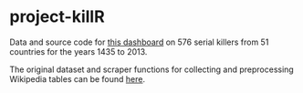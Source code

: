 # project-killR

Data and source code for [this dashboard](https://www.dataplanes.org/project-killR/) on 576 serial killers from 51 countries for the years 1435 to 2013. 

The original dataset and scraper functions for collecting and preprocessing Wikipedia tables can be found [here](https://github.com/lhehnke/serial-killers).
